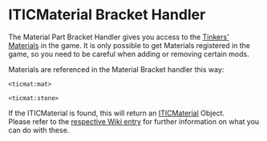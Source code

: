 # ITICMaterial Bracket Handler

The Material Part Bracket Handler gives you access to the [Tinkers' Materials](/Mods/Modtweaker/TConstruct/Materials/ITICMaterial/) in the game. It is only possible to get Materials registered in the game, so you need to be careful when adding or removing certain mods.

Materials are referenced in the Material Bracket handler this way:

```
<ticmat:mat>

<ticmat:stone>
```

If the ITICMaterial is found, this will return an [ITICMaterial](/Mods/Modtweaker/TConstruct/Materials/ITICMaterial/) Object.  
Please refer to the [respective Wiki entry](/Mods/Modtweaker/TConstruct/Materials/ITICMaterial/) for further information on what you can do with these.
